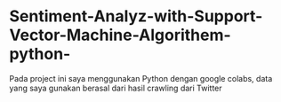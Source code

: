 # Sentiment-Analyz-with-Support-Vector-Machine-Algorithem-python-
Pada project ini saya menggunakan Python dengan google colabs, data yang saya gunakan berasal dari hasil crawling dari Twitter

